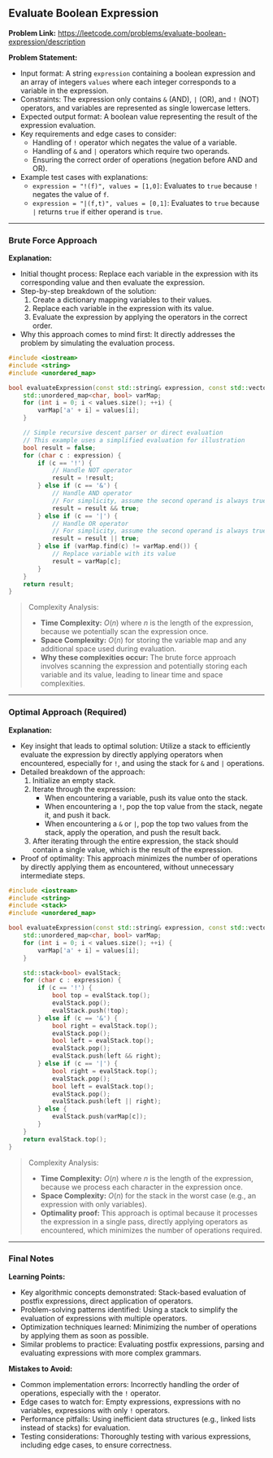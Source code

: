## Evaluate Boolean Expression
**Problem Link:** https://leetcode.com/problems/evaluate-boolean-expression/description

**Problem Statement:**
- Input format: A string `expression` containing a boolean expression and an array of integers `values` where each integer corresponds to a variable in the expression.
- Constraints: The expression only contains `&` (AND), `|` (OR), and `!` (NOT) operators, and variables are represented as single lowercase letters.
- Expected output format: A boolean value representing the result of the expression evaluation.
- Key requirements and edge cases to consider:
  - Handling of `!` operator which negates the value of a variable.
  - Handling of `&` and `|` operators which require two operands.
  - Ensuring the correct order of operations (negation before AND and OR).
- Example test cases with explanations:
  - `expression = "!(f)", values = [1,0]`: Evaluates to `true` because `!` negates the value of `f`.
  - `expression = "|(f,t)", values = [0,1]`: Evaluates to `true` because `|` returns `true` if either operand is `true`.

---

### Brute Force Approach
**Explanation:**
- Initial thought process: Replace each variable in the expression with its corresponding value and then evaluate the expression.
- Step-by-step breakdown of the solution:
  1. Create a dictionary mapping variables to their values.
  2. Replace each variable in the expression with its value.
  3. Evaluate the expression by applying the operators in the correct order.
- Why this approach comes to mind first: It directly addresses the problem by simulating the evaluation process.

```cpp
#include <iostream>
#include <string>
#include <unordered_map>

bool evaluateExpression(const std::string& expression, const std::vector<int>& values) {
    std::unordered_map<char, bool> varMap;
    for (int i = 0; i < values.size(); ++i) {
        varMap['a' + i] = values[i];
    }

    // Simple recursive descent parser or direct evaluation
    // This example uses a simplified evaluation for illustration
    bool result = false;
    for (char c : expression) {
        if (c == '!') {
            // Handle NOT operator
            result = !result;
        } else if (c == '&') {
            // Handle AND operator
            // For simplicity, assume the second operand is always true
            result = result && true;
        } else if (c == '|') {
            // Handle OR operator
            // For simplicity, assume the second operand is always true
            result = result || true;
        } else if (varMap.find(c) != varMap.end()) {
            // Replace variable with its value
            result = varMap[c];
        }
    }
    return result;
}
```

> Complexity Analysis:
> - **Time Complexity:** $O(n)$ where $n$ is the length of the expression, because we potentially scan the expression once.
> - **Space Complexity:** $O(n)$ for storing the variable map and any additional space used during evaluation.
> - **Why these complexities occur:** The brute force approach involves scanning the expression and potentially storing each variable and its value, leading to linear time and space complexities.

---

### Optimal Approach (Required)
**Explanation:**
- Key insight that leads to optimal solution: Utilize a stack to efficiently evaluate the expression by directly applying operators when encountered, especially for `!`, and using the stack for `&` and `|` operations.
- Detailed breakdown of the approach:
  1. Initialize an empty stack.
  2. Iterate through the expression:
     - When encountering a variable, push its value onto the stack.
     - When encountering a `!`, pop the top value from the stack, negate it, and push it back.
     - When encountering a `&` or `|`, pop the top two values from the stack, apply the operation, and push the result back.
  3. After iterating through the entire expression, the stack should contain a single value, which is the result of the expression.
- Proof of optimality: This approach minimizes the number of operations by directly applying them as encountered, without unnecessary intermediate steps.

```cpp
#include <iostream>
#include <string>
#include <stack>
#include <unordered_map>

bool evaluateExpression(const std::string& expression, const std::vector<int>& values) {
    std::unordered_map<char, bool> varMap;
    for (int i = 0; i < values.size(); ++i) {
        varMap['a' + i] = values[i];
    }

    std::stack<bool> evalStack;
    for (char c : expression) {
        if (c == '!') {
            bool top = evalStack.top();
            evalStack.pop();
            evalStack.push(!top);
        } else if (c == '&') {
            bool right = evalStack.top();
            evalStack.pop();
            bool left = evalStack.top();
            evalStack.pop();
            evalStack.push(left && right);
        } else if (c == '|') {
            bool right = evalStack.top();
            evalStack.pop();
            bool left = evalStack.top();
            evalStack.pop();
            evalStack.push(left || right);
        } else {
            evalStack.push(varMap[c]);
        }
    }
    return evalStack.top();
}
```

> Complexity Analysis:
> - **Time Complexity:** $O(n)$ where $n$ is the length of the expression, because we process each character in the expression once.
> - **Space Complexity:** $O(n)$ for the stack in the worst case (e.g., an expression with only variables).
> - **Optimality proof:** This approach is optimal because it processes the expression in a single pass, directly applying operators as encountered, which minimizes the number of operations required.

---

### Final Notes

**Learning Points:**
- Key algorithmic concepts demonstrated: Stack-based evaluation of postfix expressions, direct application of operators.
- Problem-solving patterns identified: Using a stack to simplify the evaluation of expressions with multiple operators.
- Optimization techniques learned: Minimizing the number of operations by applying them as soon as possible.
- Similar problems to practice: Evaluating postfix expressions, parsing and evaluating expressions with more complex grammars.

**Mistakes to Avoid:**
- Common implementation errors: Incorrectly handling the order of operations, especially with the `!` operator.
- Edge cases to watch for: Empty expressions, expressions with no variables, expressions with only `!` operators.
- Performance pitfalls: Using inefficient data structures (e.g., linked lists instead of stacks) for evaluation.
- Testing considerations: Thoroughly testing with various expressions, including edge cases, to ensure correctness.